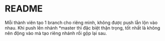 # README #

Mỗi thành viên tạo 1 branch cho riêng mình, không được push lẫn lộn vào nhau.
Khi push lên nhánh *master thì đặc biệt thận trọng, tốt nhất là không nên động vào mà tạo riêng nhánh rồi gộp lại sau.